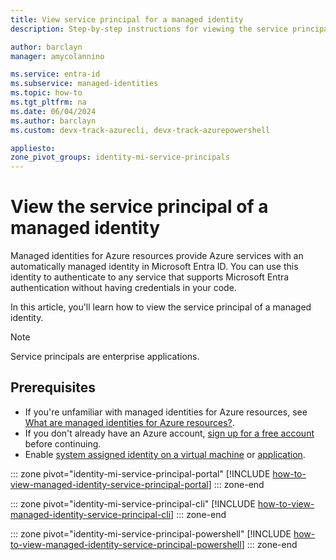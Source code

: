 ```yaml
---
title: View service principal for a managed identity
description: Step-by-step instructions for viewing the service principal of a managed identity.

author: barclayn
manager: amycolannino

ms.service: entra-id
ms.subservice: managed-identities
ms.topic: how-to
ms.tgt_pltfrm: na
ms.date: 06/04/2024
ms.author: barclayn
ms.custom: devx-track-azurecli, devx-track-azurepowershell

appliesto:
zone_pivot_groups: identity-mi-service-principals
---
```


# View the service principal of a managed identity

Managed identities for Azure resources provide Azure services with an automatically managed identity in Microsoft Entra ID. You can use this identity to authenticate to any service that supports Microsoft Entra authentication without having credentials in your code. 

In this article, you'll learn how to view the service principal of a managed identity.

> [!NOTE] 
> Service principals are enterprise applications. 

## Prerequisites

- If you're unfamiliar with managed identities for Azure resources, see [What are managed identities for Azure resources?](~/identity/managed-identities-azure-resources/overview.md).
- If you don't already have an Azure account, [sign up for a free account](https://azure.microsoft.com/free/) before continuing.
- Enable [system assigned identity on a virtual machine](~/identity/managed-identities-azure-resources/qs-configure-portal-windows-vm.md#system-assigned-managed-identity) or [application](/azure/app-service/overview-managed-identity#add-a-system-assigned-identity).

::: zone pivot="identity-mi-service-principal-portal"
[!INCLUDE [how-to-view-managed-identity-service-principal-portal](includes/how-to-view-managed-identity-service-principal-portal.md)]
::: zone-end

::: zone pivot="identity-mi-service-principal-cli"
[!INCLUDE [how-to-view-managed-identity-service-principal-cli](includes/how-to-view-managed-identity-service-principal-cli.md)]
::: zone-end

::: zone pivot="identity-mi-service-principal-powershell"
[!INCLUDE [how-to-view-managed-identity-service-principal-powershell](includes/how-to-view-managed-identity-service-principal-powershell.md)]
::: zone-end
 
